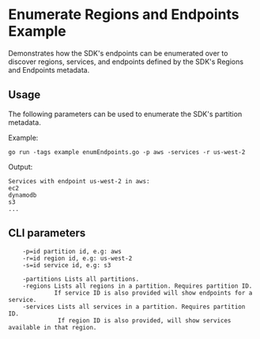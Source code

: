 Enumerate Regions and Endpoints Example
===

Demonstrates how the SDK's endpoints can be enumerated over to discover regions, services, and endpoints defined by the SDK's Regions and Endpoints metadata.

Usage
---

The following parameters can be used to enumerate the SDK's partition metadata.

Example:

    go run -tags example enumEndpoints.go -p aws -services -r us-west-2

Output:

    Services with endpoint us-west-2 in aws:
	ec2
	dynamodb
	s3
    ...

CLI parameters
---

```
    -p=id partition id, e.g: aws
    -r=id region id, e.g: us-west-2
    -s=id service id, e.g: s3

    -partitions Lists all partitions.
    -regions Lists all regions in a partition. Requires partition ID.
             If service ID is also provided will show endpoints for a service.
    -services Lists all services in a partition. Requires partition ID.
              If region ID is also provided, will show services available in that region.
```


